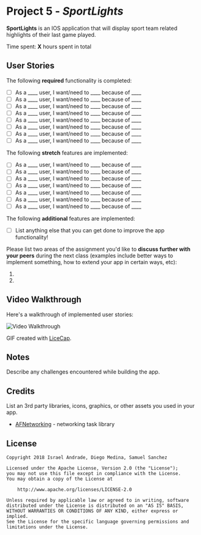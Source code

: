 # Project 5 - *SportLights*

**SportLights** is an IOS application that will display sport team related highlights of their last game played.

Time spent: **X** hours spent in total

## User Stories

The following **required** functionality is completed:
- [ ] As a ____ user, I want/need to ____ because of ____ 
- [ ] As a ____ user, I want/need to ____ because of ____ 
- [ ] As a ____ user, I want/need to ____ because of ____ 
- [ ] As a ____ user, I want/need to ____ because of ____ 
- [ ] As a ____ user, I want/need to ____ because of ____ 
- [ ] As a ____ user, I want/need to ____ because of ____ 
- [ ] As a ____ user, I want/need to ____ because of ____ 
- [ ] As a ____ user, I want/need to ____ because of ____ 

The following **stretch** features are implemented:

- [ ] As a ____ user, I want/need to ____ because of ____ 
- [ ] As a ____ user, I want/need to ____ because of ____ 
- [ ] As a ____ user, I want/need to ____ because of ____ 
- [ ] As a ____ user, I want/need to ____ because of ____ 
- [ ] As a ____ user, I want/need to ____ because of ____ 
- [ ] As a ____ user, I want/need to ____ because of ____ 
- [ ] As a ____ user, I want/need to ____ because of ____ 

The following **additional** features are implemented:

- [ ] List anything else that you can get done to improve the app functionality!

Please list two areas of the assignment you'd like to **discuss further with your peers** during the next class (examples include better ways to implement something, how to extend your app in certain ways, etc):

1.
2.

## Video Walkthrough

Here's a walkthrough of implemented user stories:

<img src='http://i.imgur.com/link/to/your/gif/file.gif' title='Video Walkthrough' width='' alt='Video Walkthrough' />

GIF created with [LiceCap](http://www.cockos.com/licecap/).

## Notes

Describe any challenges encountered while building the app.

## Credits

List an 3rd party libraries, icons, graphics, or other assets you used in your app.

- [AFNetworking](https://github.com/AFNetworking/AFNetworking) - networking task library

## License

    Copyright 2018 Israel Andrade, Diego Medina, Samuel Sanchez

    Licensed under the Apache License, Version 2.0 (the "License");
    you may not use this file except in compliance with the License.
    You may obtain a copy of the License at

        http://www.apache.org/licenses/LICENSE-2.0

    Unless required by applicable law or agreed to in writing, software
    distributed under the License is distributed on an "AS IS" BASIS,
    WITHOUT WARRANTIES OR CONDITIONS OF ANY KIND, either express or implied.
    See the License for the specific language governing permissions and
    limitations under the License.
